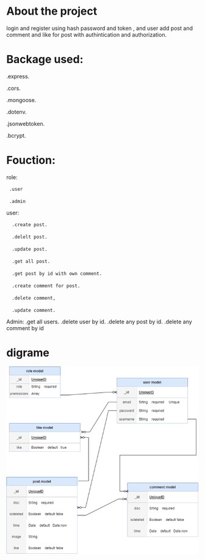 # About the project
 
  login and register using hash password and token , and user add post and comment 
  and like for post with authintication and authorization.

# Backage used:

  .express.

  .cors.

  .mongoose.

  .dotenv.

  .jsonwebtoken.
  
  .bcrypt.

# Fouction:

 role:

     .user

     .admin

 user:

      .create post. 

      .delelt post.

      .update post.  

      .get all post. 

      .get post by id with own comment.

      .create comment for post.

      .delete comment,

      .update comment.

      

 Admin:
    .get all users.
    .delete user by id.
    .delete any post by id.
    .delete any comment by id
    
# digrame

![Diagram.drawio img](https://github.com/Nouf112233/w08d04/blob/main/Diagram.drawio.png)